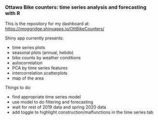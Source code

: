 ### Ottawa Bike counters: time series analysis and forecasting with R
This is the repository for my dashboard at: https://jmoggridge.shinyapps.io/OttBikeCounters/

Shiny app currently presents:
-  time series plots
-  seasonal plots (annual, hebdo)
-  bike counts by weather conditions
-  autocorrelation
-  PCA by time series features
-  intercorrelation scatterplots
-  map of the area

Things to do:
-  find appropriate time series model
-  use model to do filtering and forecasting 
-  wait for rest of 2019 data and spring 2020 data
-  add toggle to highlight construction/malfunctions in the time series tab
